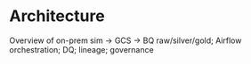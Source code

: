 # Architecture

Overview of on-prem sim -> GCS -> BQ raw/silver/gold; Airflow orchestration; DQ; lineage; governance
